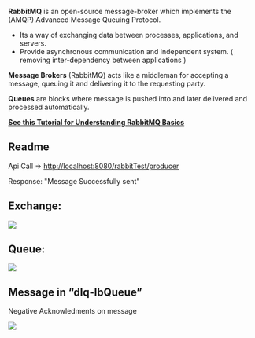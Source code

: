 
**RabbitMQ** is an open-source message-broker which implements the (AMQP) Advanced Message Queuing Protocol.

 - Its a way of exchanging data between processes, applications, and servers.
 -  Provide asynchronous communication and independent system. ( removing inter-dependency between applications )
 
**Message Brokers** (RabbitMQ) acts like a middleman for accepting a message, queuing it and delivering it to the requesting party.

**Queues** are blocks where message is pushed into and later delivered and processed automatically.

[**See this Tutorial for Understanding RabbitMQ Basics**](https://www.cloudamqp.com/blog/2015-05-18-part1-rabbitmq-for-beginners-what-is-rabbitmq.html)


## **Readme**

Api Call => [http://localhost:8080/rabbitTest/producer](http://localhost:8080/rabbitTest/producer)

Response: "Message Successfully sent"

## Exchange:


![](https://lh3.googleusercontent.com/_xdss9mR0HScoD0LuoG7ZA07KIVFAzqNkLL-M1cVzpDt09AwBcqavsAQT0c77ogyclxOy2pjYPstD5R9h-fXdFVlZ4MmLG-cu0uctJfy6jffDIqvBPbIKewcC-S7IX7M3OcvQNOg)
  

## Queue:

![](https://lh5.googleusercontent.com/cS0PpS8DYsKAfISw3sMwtKLUTrSYm-rMaaghQg_AUibplhP0OiQ_UNA3KWeFrEijbwDhAB88E78EG006XPAdFWe7WnCn8H6IC-GWoqL1bj3-EK2nqvq2HBgV2lzUi8NHc4sG_7hf)

## Message in “dlq-lbQueue”
Negative Acknowledments on message

![](https://lh5.googleusercontent.com/gUUh0bzoiwPdsch-xnbpb3EQcCQwoIPceMa2Dv3w80Df2xeTPUzckVvL_ZIP6T7tEiqsHUep6mN9I_hLKJkJCpwfwmsfJByCUPWVQFVyR3SvgWf-w8xVGWBxFPZc_vKchV_NcBgs)
